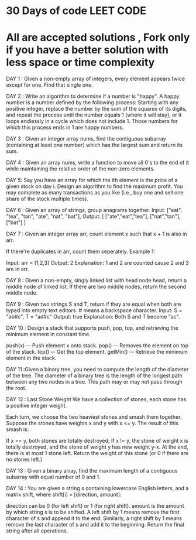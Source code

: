 # 30 Days of code LEET CODE
# All are accepted solutions , Fork only if you have a better solution with less space or time complexity
DAY 1 : Given a non-empty array of integers, every element appears twice except for one. Find that single one.

DAY 2 : Write an algorithm to determine if a number is "happy".
A happy number is a number defined by the following process: 
Starting with any positive integer, replace the number by the sum of the squares of its digits,
and repeat the process until the number equals 1 (where it will stay), 
or it loops endlessly in a cycle which does not include 1. Those numbers for which this process ends in 1 are happy numbers.


DAY 3 : Given an integer array nums, find the contiguous subarray (containing at least one number) which has the largest sum and return its sum.


DAY 4 : Given an array nums, write a function to move all 0's to the end of it while maintaining the relative order of the non-zero elements.

DAY 5: Say you have an array for which the ith element is the price of a given stock on day i.
Design an algorithm to find the maximum profit. You may complete as many transactions as you like (i.e., buy one and sell one share of the stock multiple times).

DAY 6 : Given an array of strings, group anagrams together.
Input: ["eat", "tea", "tan", "ate", "nat", "bat"],
Output:
[
  ["ate","eat","tea"],
  ["nat","tan"],
  ["bat"]
]

DAY 7 : Given an integer array arr, count element x such that x + 1 is also in arr.

If there're duplicates in arr, count them seperately.
Example 1:

Input: arr = [1,2,3]
Output: 2
Explanation: 1 and 2 are counted cause 2 and 3 are in arr.

DAY 8 : Given a non-empty, singly linked list with head node head, return a middle node of linked list.
If there are two middle nodes, return the second middle node.

DAY 9 : Given two strings S and T, return if they are equal when both are typed into empty text editors. # means a backspace character.
Input: S = "ab#c", T = "ad#c"
Output: true
Explanation: Both S and T become "ac".

DAY 10 : Design a stack that supports push, pop, top, and retrieving the minimum element in constant time.

push(x) -- Push element x onto stack.
pop() -- Removes the element on top of the stack.
top() -- Get the top element.
getMin() -- Retrieve the minimum element in the stack.
 
DAY 11 :Given a binary tree, you need to compute the length of the diameter of the tree. The diameter of a binary tree is the length of the longest path between any two nodes in a tree. This path may or may not pass through the root.

DAY 12 : Last Stone Weight
We have a collection of stones, each stone has a positive integer weight.

Each turn, we choose the two heaviest stones and smash them together.  Suppose the stones have weights x and y with x <= y.  The result of this smash is:

If x == y, both stones are totally destroyed;
If x != y, the stone of weight x is totally destroyed, and the stone of weight y has new weight y-x.
At the end, there is at most 1 stone left.  Return the weight of this stone (or 0 if there are no stones left.)

DAY 13 : Given a binary array, find the maximum length of a contiguous subarray with equal number of 0 and 1.

DAY 14 : You are given a string s containing lowercase English letters, and a matrix shift, where shift[i] = [direction, amount]:

direction can be 0 (for left shift) or 1 (for right shift). 
amount is the amount by which string s is to be shifted.
A left shift by 1 means remove the first character of s and append it to the end.
Similarly, a right shift by 1 means remove the last character of s and add it to the beginning.
Return the final string after all operations.
